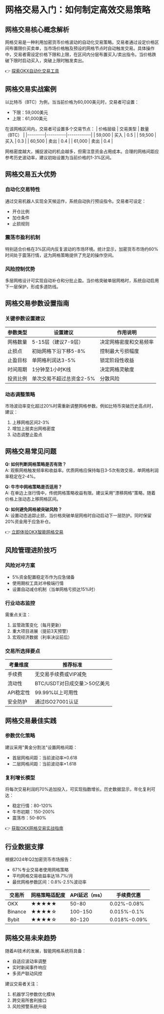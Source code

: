 # 网格交易入门：如何制定高效交易策略

## 网格交易核心概念解析

网格交易是一种利用加密货币价格波动的自动化交易策略。交易者通过设定价格区间布置限价买卖单，当市场价格触及预设的网格节点时自动触发交易。具体操作中，交易者需设定价格下限和上限，在区间内分层布置买入/卖出指令。当价格跌破下限时启动买入，突破上限时触发卖出。

👉 [探索OKX自动化交易工具](https://bit.ly/okx_welcome)

## 网格交易实战案例

以比特币（BTC）为例，当当前价格为60,000美元时，交易者可设置：
- 下限：59,000美元
- 上限：61,000美元

在该网格区间内，交易者可设置多个交易节点：
| 价格层级 | 交易类型 | 数量（BTC） |
|---------|----------|------------|
| 59,000  | 买入     | 0.5        |
| 59,500  | 买入     | 0.3        |
| 60,500  | 卖出     | 0.4        |
| 61,000  | 卖出     | 0.4        |

网格密度越大，捕捉波动的机会越多，但需注意资金占用成本。合理的网格间距应参考历史波动率，建议初始设置为当前价格的1-3%区间。

## 网格交易五大优势

### 自动化交易特性
通过交易机器人实现全天候运作，系统自动执行预设指令。交易者可设定：
- 开仓比例
- 加仓条件
- 止损规则

### 震荡市盈利机制
特别适合价格在3%区间内反复波动的市场环境。统计显示，加密货币市场约60%时间处于震荡行情，这为网格策略提供了充足的操作空间。

### 风险控制优势
多层网格设计可实现自动补仓和分批止盈。当价格突破单层网格时，系统自动启用下一层保护，形成多道防线。

## 网格交易参数设置指南

### 关键参数设置建议
| 参数类型     | 设置建议                          | 作用说明                     |
|------------|---------------------------------|----------------------------|
| 网格数量     | 5-15层（建议7-9层）              | 决定网格密度和交易频率         |
| 止损点       | 初始网格下沿下移5-8%             | 控制最大亏损幅度               |
| 止盈目标     | 单网格利润达3-5%                 | 锁定阶段性收益                 |
| 时间周期     | 1分钟至1小时K线                 | 决定网格灵敏度                 |
| 投资比例     | 单次交易不超过总资金2-5%         | 分散风险                      |

### 动态调整策略
市场波动率变化超过20%时需重新调整网格参数。例如比特币突破历史高点时，建议：
1. 上移网格区间2-3%
2. 增加上层卖出网格密度
3. 动态调整止盈点

## 网格交易常见问题

**Q: 如何判断网格策略是否有效？**  
A: 观察网格触发频率和收益率。优质网格应保持每日3-5次有效交易，单网格利润率稳定在2-4%。

**Q: 牛市中网格策略是否适用？**  
A: 在单边上涨行情中，传统网格策略收益有限。建议采用"漂移网格"策略，随着价格上涨动态上移网格区间。

**Q: 如何避免网格被突破风险？**  
A: 设置动态追踪止损，当价格突破单层网格时自动启动下一层防护。同时保留20%资金用于应急补仓。

👉 [立即体验OKX智能网格交易](https://bit.ly/okx_welcome)

## 风险管理进阶技巧

### 风险对冲方案
- 5%资金配置稳定币作为应急储备
- 使用期权工具对冲极端行情
- 设置自动减仓机制（当单网格亏损达15%时）

### 行业动态监控
需重点关注：
1. 监管政策变化（每月更新）
2. 重大项目进展（提前3天预警）
3. 宏观经济数据（利率决议前后）

### 交易所选择要点
| 考量维度   | 推荐标准                  |
|----------|-------------------------|
| 手续费     | 无交易手续费或VIP减免     |
| 流动性     | BTC/USDT对日成交量＞50亿美元 |
| API稳定性  | 99.99%以上可用性          |
| 安全防护   | 通过ISO27001认证          |

## 网格交易最佳实践

### 参数优化策略
建议采用"黄金分割法"设置网格间距：
- 首层网格间距：当前波动率×0.618
- 二层网格间距：当前波动率×1.618

### 复利增长模型
将每次交易利润的70%追加投入，可实现指数增长。历史数据显示，年化复利可达：
- 稳定行情：80-120%
- 牛市初期：150-200%
- 震荡市：50-80%

👉 [获取OKX网格交易实战指南](https://bit.ly/okx_welcome)

## 行业数据支撑

根据2024年Q2加密货币市场报告：
- 67%专业交易者使用网格策略
- 平均网格交易收益率达18.7%/月
- 最优网格参数区间：0.8%-2.5%波动率

| 交易所       | 网格策略适配度 | API延迟（ms） | 手续费优惠 |
|------------|---------------|--------------|-----------|
| OKX        | ★★★★★        | 50-80       | 0.02%-0.08% |
| Binance    | ★★★★☆        | 100-150     | 0.015%-0.1% |
| Bybit      | ★★★★☆        | 80-120      | 0.018%-0.09% |

## 网格交易未来趋势

随着AI技术的发展，智能网格系统将具备：
- 自适应波动率调整
- 实时新闻事件响应
- 多资产联动风控

建议交易者关注：
1. 机器学习参数优化模块
2. 跨交易所套利接口
3. 风险预警系统升级
